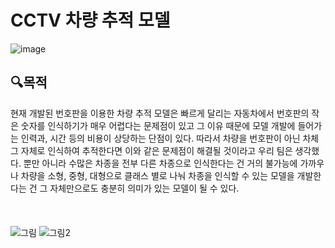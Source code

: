 # CCTV 차량 추적 모델
![image](https://github.com/kimsoheegh/cctv-detection/assets/91236577/c797092d-70f4-43f6-81cd-9043ffcd991f)

## :mag:목적
현재 개발된 번호판을 이용한 차량 추적 모델은 빠르게 달리는 자동차에서 번호판의 작은 숫자를 인식하기가 매우 어렵다는 문제점이 있고 그 이유 때문에 모델 개발에 들어가는 인력과, 시간 등의 비용이 상당하는 단점이 있다. 따라서 차량을 번호판이 아닌 차체 그 자체로 인식하여 추적한다면 이와 같은 문제점이 해결될 것이라고 우리 팀은 생각했다. 뿐만 아니라 수많은 차종을 전부 다른 차종으로 인식한다는 건 거의 불가능에 가까우나 차량을 소형, 중형, 대형으로 클래스 별로 나눠 차종을 인식할 수 있는 모델을 개발한다는 건 그 자체만으로도 충분히 의미가 있는 모델이 될 수 있다.
<br><br><br><br>
![그림](https://github.com/kimsoheegh/cctv-detection/assets/91236577/225e3a88-3982-483f-8fe2-6a30630b07e7)
![그림2](https://github.com/kimsoheegh/cctv-detection/assets/91236577/79d3e5cc-7349-4f2f-ae56-db28a0fc5659)

